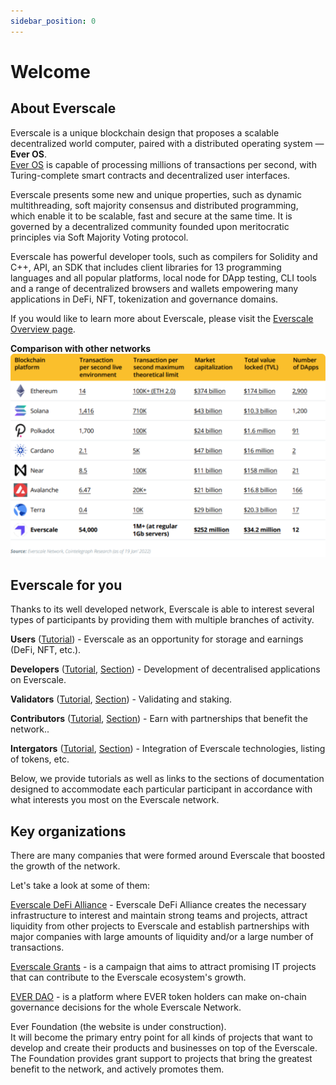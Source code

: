 ```yaml
---
sidebar_position: 0
---
```


# Welcome

## About Everscale

Everscale is a unique blockchain design that proposes a scalable decentralized world computer, paired with a distributed operating system — **Ever OS**.  
[Ever OS](../arch/00-ever-os.md) is capable of processing millions of transactions per second, with Turing-complete smart contracts and decentralized user interfaces.  

Everscale presents some new and unique properties, such as dynamic multithreading, soft majority consensus and distributed programming, which enable it to be scalable, fast and secure at the same time. It is governed by a decentralized community founded upon meritocratic principles via Soft Majority Voting protocol.

Everscale has powerful developer tools, such as compilers for Solidity and C++, API, an SDK that includes client libraries for 13 programming languages and all popular platforms, local node for DApp testing, CLI tools and a range of decentralized browsers and wallets empowering many applications in DeFi, NFT, tokenization and governance domains.

If you would like to learn more about Everscale, please visit the [Everscale Overview page](../concept/everscale-overview/overview.md).

**Comparison with other networks**
![Comparison with other networks](img/comparison.svg)

## Everscale for you

Thanks to its well developed network, Everscale is able to interest several types of participants by providing them with multiple branches of activity.

**Users** ([Tutorial](../community/explore/users.md)) - Everscale as an opportunity for storage and earnings (DeFi, NFT, etc.).

**Developers** ([Tutorial](../develop/tutorial/getting-started.md), [Section](../develop/)) - Development of decentralised applications on Everscale.

**Validators** ([Tutorial](../validate/getting-started.md), [Section](../validate/)) - Validating and staking. 

**Contributors** ([Tutorial](../community/contribute/tutorial/getting-started.md), [Section](../community/contribute/)) - Earn with partnerships that benefit the network..

**Intergators** ([Tutorial](../develop/integrate/tutorial/getting-started.md), [Section](../develop/integrate/)) - Integration of Everscale technologies, listing of tokens, etc.

Below, we provide tutorials as well as links to the sections of documentation designed to accommodate each particular participant in accordance with what interests you most on the Everscale network. 

## Key organizations

There are many companies that were formed around Everscale that boosted the growth of the network.

Let's take a look at some of them:

[Everscale DeFi Alliance](https://everalliance.org/) - Everscale DeFi Alliance creates the necessary infrastructure to interest and maintain strong teams and projects, attract liquidity from other projects to Everscale and establish partnerships with major companies with large amounts of liquidity and/or a large number of transactions.

[Everscale Grants](https://everscale.network/developers/grants) - is a campaign that aims to attract promising IT projects that can contribute to the Everscale ecosystem's growth.

[EVER DAO](https://everdao.net/governance) - is a platform where EVER token holders can make on-chain governance decisions for the whole Everscale Network.

Ever Foundation (the website is under construction).  
It will become the primary entry point for all kinds of projects that want to develop and create their products and businesses on top of the Everscale. The Foundation provides grant support to projects that bring the greatest benefit to the network, and actively promotes them.
